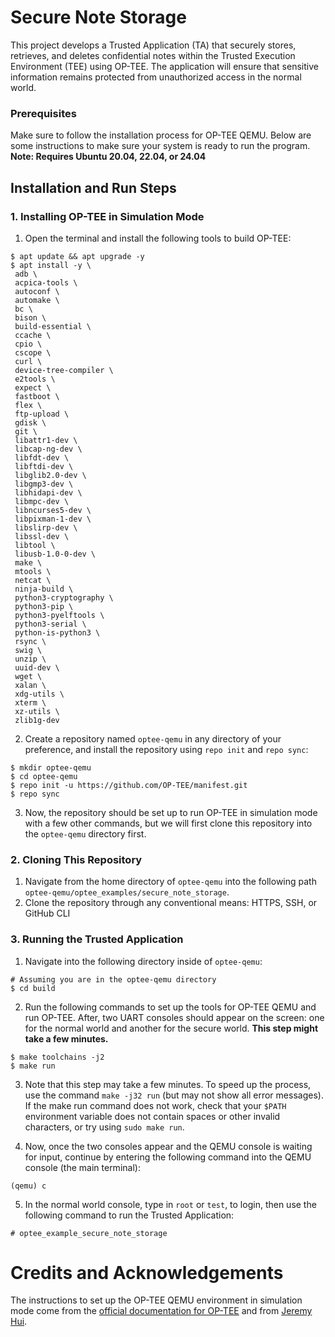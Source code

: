 # Secure Note Storage
This project develops a Trusted Application (TA) that securely stores, retrieves, and deletes confidential notes within the Trusted Execution Environment (TEE) using OP-TEE. The application will ensure that sensitive information remains protected from unauthorized access in the normal world.

### Prerequisites
Make sure to follow the installation process for OP-TEE QEMU. Below are some instructions to make sure your system is ready to run the program.
**Note: Requires Ubuntu 20.04, 22.04, or 24.04** 

## Installation and Run Steps

### 1. Installing OP-TEE in Simulation Mode
1. Open the terminal and install the following tools to build OP-TEE:
```shell
$ apt update && apt upgrade -y
$ apt install -y \
 adb \
 acpica-tools \
 autoconf \
 automake \
 bc \
 bison \
 build-essential \
 ccache \
 cpio \
 cscope \
 curl \
 device-tree-compiler \
 e2tools \
 expect \
 fastboot \
 flex \
 ftp-upload \
 gdisk \
 git \
 libattr1-dev \
 libcap-ng-dev \
 libfdt-dev \
 libftdi-dev \
 libglib2.0-dev \
 libgmp3-dev \
 libhidapi-dev \
 libmpc-dev \
 libncurses5-dev \
 libpixman-1-dev \
 libslirp-dev \
 libssl-dev \
 libtool \
 libusb-1.0-0-dev \
 make \
 mtools \
 netcat \
 ninja-build \
 python3-cryptography \
 python3-pip \
 python3-pyelftools \
 python3-serial \
 python-is-python3 \
 rsync \
 swig \
 unzip \
 uuid-dev \
 wget \
 xalan \
 xdg-utils \
 xterm \
 xz-utils \
 zlib1g-dev
```

2. Create a repository named `optee-qemu` in any directory of your preference, and install the repository using `repo init` and `repo sync`:
```shell
$ mkdir optee-qemu
$ cd optee-qemu
$ repo init -u https://github.com/OP-TEE/manifest.git
$ repo sync
```

3. Now, the repository should be set up to run OP-TEE in simulation mode with a few other commands, but we will first clone this repository into the `optee-qemu` directory first.

### 2. Cloning This Repository
1. Navigate from the home directory of `optee-qemu` into the following path `optee-qemu/optee_examples/secure_note_storage`.
2. Clone the repository through any conventional means: HTTPS, SSH, or GitHub CLI

### 3. Running the Trusted Application
1. Navigate into the following directory inside of `optee-qemu`:
```shell
# Assuming you are in the optee-qemu directory
$ cd build
```

2. Run the following commands to set up the tools for OP-TEE QEMU and run OP-TEE. After, two UART consoles should appear on the screen: one for the normal world and another for the secure world. **This step might take a few minutes.**
```shell
$ make toolchains -j2
$ make run
```

3. Note that this step may take a few minutes. To speed up the process, use the command `make -j32 run` (but may not show all error messages). If the make run command does not work, check that your `$PATH` environment variable does not contain spaces or other invalid characters, or try using `sudo make run`.

4. Now, once the two consoles appear and the QEMU console is waiting for input, continue by entering the following command into the QEMU console (the main terminal):
```
(qemu) c
```

5. In the normal world console, type in `root` or `test`, to login, then use the following command to run the Trusted Application:
```
# optee_example_secure_note_storage
```

# Credits and Acknowledgements
The instructions to set up the OP-TEE QEMU environment in simulation mode come from the [official documentation for OP-TEE](https://optee.readthedocs.io/en/latest/index.html) and from [Jeremy Hui](https://github.com/jeremywhui).
